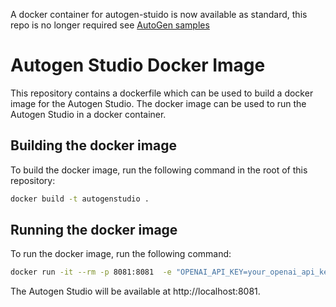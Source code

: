 
A docker container for autogen-stuido is now available as standard, this repo is no longer required see [AutoGen samples](https://github.com/microsoft/autogen/tree/main/samples/apps/autogen-studio)

# Autogen Studio Docker Image

This repository contains a dockerfile which can be used to build a docker image for the Autogen Studio. The docker image can be used to run the Autogen Studio in a docker container.

## Building the docker image

To build the docker image, run the following command in the root of this repository:

```bash
docker build -t autogenstudio .
```

## Running the docker image

To run the docker image, run the following command:

```bash
docker run -it --rm -p 8081:8081  -e "OPENAI_API_KEY=your_openai_api_key" autogenstudio
```

The Autogen Studio will be available at http://localhost:8081.
